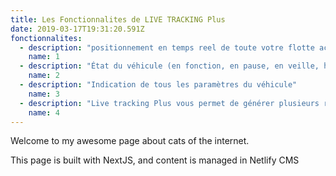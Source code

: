 ```yaml
---
title: Les Fonctionnalites de LIVE TRACKING Plus
date: 2019-03-17T19:31:20.591Z
fonctionnalites:
  - description: "positionnement en temps reel de toute votre flotte accessible aussi via smartphone."
    name: 1
  - description: "État du véhicule (en fonction, en pause, en veille, hors couverture GPRS)"
    name: 2
  - description: "Indication de tous les paramètres du véhicule"
    name: 3
  - description: "Live tracking Plus vous permet de générer plusieurs rapports (Relecture (Replaying), excès de vitesse, arrêts, écoconduite, synthèse. Par véhicule(s) et par chauffeur(s) avec l'indicateur RAG)"
    name: 4
---
```


Welcome to my awesome page about cats of the internet.

This page is built with NextJS, and content is managed in Netlify CMS

